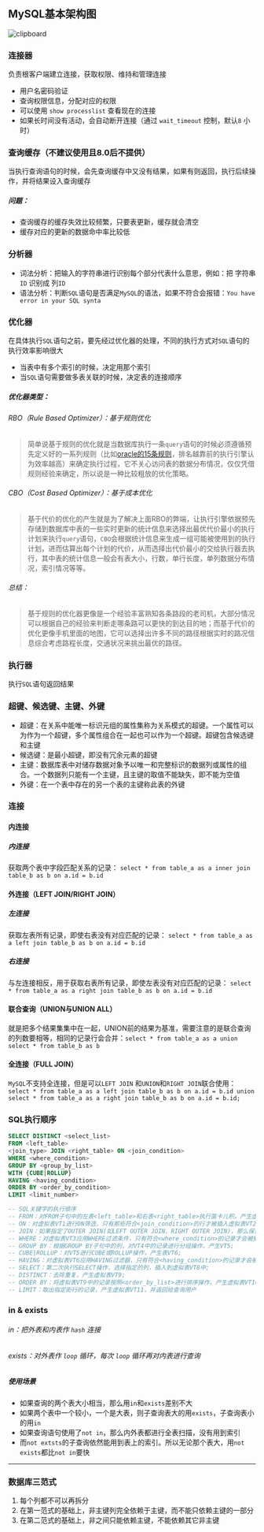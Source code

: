 ## MySQL基本架构图

![clipboard](https://typroa12138.oss-cn-hangzhou.aliyuncs.com/image/20200628130918.png)

### 连接器
负责根客户端建立连接，获取权限、维持和管理连接
- 用户名密码验证
- 查询权限信息，分配对应的权限
- 可以使用 `show processlist` 查看现在的连接
- 如果长时间没有活动，会自动断开连接（通过 `wait_timeout` 控制，默认`8` 小时）

### 查询缓存（不建议使用且8.0后不提供）
当执行查询语句的时候，会先查询缓存中又没有结果，如果有则返回，执行后续操作，并将结果设入查询缓存
##### 问题：
- 查询缓存的缓存失效比较频繁，只要表更新，缓存就会清空
- 缓存对应的更新的数据命中率比较低

### 分析器
- 词法分析：把输入的字符串进行识别每个部分代表什么意思，例如：把 字符串`ID` 识别成 列`ID`
- 语法分析：判断`SQL`语句是否满足`MySQL`的语法，如果不符合会报错：`You have error in your SQL synta`

### 优化器
在具体执行`SQL`语句之前，要先经过优化器的处理，不同的执行方式对`SQL`语句的执行效率影响很大
- 当表中有多个索引的时候，决定用那个索引
- 当`SQL`语句需要做多表关联的时候，决定表的连接顺序

##### 优化器类型：
###### RBO（Rule Based Optimizer）：基于规则优化
> 简单说基于规则的优化就是当数据库执行一条`query`语句的时候必须遵循预先定义好的一系列规则（比如[oracle的15条规则](https://docs.oracle.com/cd/B10501_01/server.920/a96533/rbo.htm#38960)，排名越靠前的执行引擎认为效率越高）来确定执行过程，它不关心访问表的数据分布情况，仅仅凭借规则经验来确定，所以说是一种比较粗放的优化策略。

###### CBO（Cost Based Optimizer）：基于成本优化
> 基于代价的优化的产生就是为了解决上面RBO的弊端，让执行引擎依据预先存储到数据库中表的一些实时更新的统计信息来选择出最优代价最小的执行计划来执行`query`语句，`CBO`会根据统计信息来生成一组可能被使用到的执行计划，进而估算出每个计划的代价，从而选择出代价最小的交给执行器去执行，其中表的统计信息一般会有表大小，行数，单行长度，单列数据分布情况，索引情况等等。

###### 总结：
> 基于规则的优化器更像是一个经验丰富熟知各条路段的老司机，大部分情况可以根据自己的经验来判断走哪条路可以更快的到达目的地；而基于代价的优化更像手机里面的地图，它可以选择出许多不同的路径根据实时的路况信息综合考虑路程长度，交通状况来挑出最优的路径。

### 执行器
执行`SQL`语句返回结果

### 超键、候选键、主键、外键
- 超键：在关系中能唯一标识元组的属性集称为关系模式的超键。一个属性可以为作为一个超键，多个属性组合在一起也可以作为一个超键。超键包含候选键和主键
- 候选键：是最小超键，即没有冗余元素的超键
- 主键：数据库表中对储存数据对象予以唯一和完整标识的数据列或属性的组合。一个数据列只能有一个主键，且主键的取值不能缺失，即不能为空值
- 外键：在一个表中存在的另一个表的主键称此表的外键



### 连接
#### 内连接
##### 内连接
获取两个表中字段匹配关系的记录：
`select * from table_a as a inner join table_b as b on a.id = b.id`

#### 外连接（LEFT JOIN/RIGHT JOIN）
##### 左连接
获取左表所有记录，即使右表没有对应匹配的记录：
`select * from table_a as a left join table_b as b on a.id = b.id`

##### 右连接
与左连接相反，用于获取右表所有记录，即使左表没有对应匹配的记录：
`select * from table_a as a right join table_b as b on a.id = b.id`

#### 联合查询（UNION与UNION ALL）
就是把多个结果集集中在一起，UNION前的结果为基准，需要注意的是联合查询的列数要相等，相同的记录行会合并：`select * from table_a as a union select * from table_b as b`

#### 全连接（FULL JOIN）
`MySQL`不支持全连接，但是可以`LEFT JOIN` 和`UNION`和`RIGHT JOIN`联合使用：`select * from table_a as a left join table_b as b on a.id = b.id union select * from table_a as a right join table_b as b on a.id = b.id;`

### SQL执行顺序
```sql
SELECT DISTINCT <select_list>
FROM <left_table>
<join_type> JOIN <right_table> ON <join_condition>
WHERE <where_condition>
GROUP BY <group_by_list>
WITH {CUBE|ROLLUP}
HAVING <having_condition>
ORDER BY <order_by_condition>
LIMIT <limit_number>

-- SQL关键字的执行顺序
-- FROM：对FROM子句中的左表<left_table>和右表<right_table>执行笛卡儿积，产生虚拟表VT1;
-- ON：对虚拟表VT1进行ON筛选，只有那些符合<join_condition>的行才被插入虚拟表VT2;
-- JOIN：如果指定了OUTER JOIN(如LEFT OUTER JOIN、RIGHT OUTER JOIN)，那么保留表中未匹配的行作为外部行添加到虚拟表VT2，产生虚拟表VT3。如果FROM子句包含两个以上的表，则对上一个连接生成的结果表VT3和下一个表重复执行步骤1~步骤3，直到处理完所有的表;
-- WHERE：对虚拟表VT3应用WHERE过滤条件，只有符合<where_condition>的记录才会被插入虚拟表VT4;
-- GROUP BY：根据GROUP BY子句中的列，对VT4中的记录进行分组操作，产生VT5;
-- CUBE|ROLLUP：对VT5进行CUBE或ROLLUP操作，产生表VT6;
-- HAVING：对虚拟表VT6应用HAVING过滤器，只有符合<having_condition>的记录才会被插入到VT7;
-- SELECT：第二次执行SELECT操作，选择指定的列，插入到虚拟表VT8中;
-- DISTINCT：去除重复，产生虚拟表VT9;
-- ORDER BY：将虚拟表VT9中的记录按照<order_by_list>进行排序操作，产生虚拟表VT10;
-- LIMIT：取出指定街行的记录，产生虚拟表VT11，并返回给查询用户
```
### in & exists
###### in：把外表和内表作 `hash` 连接
###### exists：对外表作 `loop` 循环，每次 `loop` 循环再对内表进行查询
##### 使用场景
- 如果查询的两个表大小相当，那么用`in`和`exists`差别不大
- 如果两个表中一个较小，一个是大表，则子查询表大的用`exists`，子查询表小的用`in`
- 如果查询语句使用了`not in`，那么内外表都进行全表扫描，没有用到索引
- 而`not extsts`的子查询依然能用到表上的索引。所以无论那个表大，用`not exists`都比`not in`要快

***


### 数据库三范式

1. 每个列都不可以再拆分
2. 在第一范式的基础上，非主键列完全依赖于主键，而不能只依赖主键的一部分
3. 在第二范式的基础上，非之间只能依赖主键，不能依赖其它非主键

